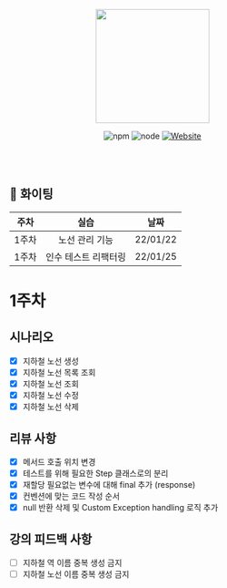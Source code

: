 <p align="center">
    <img width="200px;" src="https://raw.githubusercontent.com/woowacourse/atdd-subway-admin-frontend/master/images/main_logo.png"/>
</p>
<p align="center">
  <img alt="npm" src="https://img.shields.io/badge/npm-6.14.15-blue">
  <img alt="node" src="https://img.shields.io/badge/node-14.18.2-blue">
  <a href="https://edu.nextstep.camp/c/R89PYi5H" alt="nextstep atdd">
    <img alt="Website" src="https://img.shields.io/website?url=https%3A%2F%2Fedu.nextstep.camp%2Fc%2FR89PYi5H">
  </a>
</p>

<br>
<br>

## 🚀 화이팅

|주차|실습|날짜|
|:---:|:---:|:---:|
|1주차|노선 관리 기능|22/01/22|
|1주차|인수 테스트 리팩터링|22/01/25|

# 1주차
## 시나리오
- [x] 지하철 노선 생성
- [x] 지하철 노선 목록 조회
- [x] 지하철 노선 조회
- [x] 지하철 노선 수정
- [x] 지하철 노선 삭제

## 리뷰 사항
- [x] 메서드 호출 위치 변경
- [x] 테스트를 위해 필요한 Step 클래스로의 분리
- [x] 재할당 필요없는 변수에 대해 final 추가 (response)
- [x] 컨벤션에 맞는 코드 작성 순서
- [x] null 반환 삭제 및 Custom Exception handling 로직 추가

## 강의 피드백 사항
- [ ] 지하철 역 이름 중복 생성 금지
- [ ] 지하철 노선 이름 중복 생성 금지